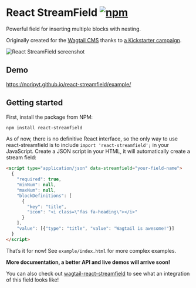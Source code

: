 # React StreamField [![npm](https://img.shields.io/npm/v/react-streamfield.svg)](https://www.npmjs.com/package/react-streamfield)

Powerful field for inserting multiple blocks with nesting.

Originally created for the [Wagtail CMS](https://wagtail.io/)
thanks to [a Kickstarter campaign](https://kickstarter.com/projects/noripyt/wagtails-first-hatch).

![React StreamField screenshot](https://raw.github.com/noripyt/react-streamfield/master/react-streamfield-screenshot.png)


## Demo

https://noripyt.github.io/react-streamfield/example/


## Getting started

First, install the package from NPM:

```sh
npm install react-streamfield
```

As of now, there is no definitive React interface, so the only way to use
react-streamfield is to include `import 'react-streamfield';`
in your JavaScript. Create a JSON script in your HTML, it will automatically
create a stream field:

```html
<script type="application/json" data-streamfield="your-field-name">
  {
    "required": true,
    "minNum": null,
    "maxNum": null,
    "blockDefinitions": [
      {
        "key": "title",
        "icon": "<i class=\"fas fa-heading\"></i>"
      }
    ],
    "value": [{"type": "title", "value": "Wagtail is awesome!"}]
  }
</script>
``` 

That’s it for now! See `example/index.html` for more complex examples.

**More documentation, a better API and live demos will arrive soon!** 

You can also check out
[wagtail-react-streamfield](https://github.com/noripyt/wagtail-react-streamfield)
to see what an integration of this field looks like!

